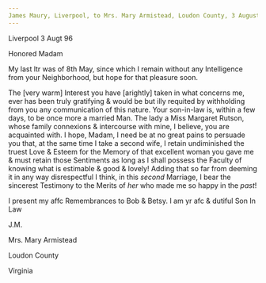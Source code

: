 ```yaml
---
James Maury, Liverpool, to Mrs. Mary Armistead, Loudon County, 3 August 1796. New York Public Library, MssCol1917.
---
```


Liverpool 3 Augt 96

Honored Madam

My last ltr was of 8th May, since which I remain without any Intelligence from your Neighborhood, but hope for that pleasure soon.

The [very warm] Interest you have [arightly] taken in what concerns me, ever has been truly gratifying & would be but illy requited by withholding from you any communication of this nature. Your son-in-law is, within a few days, to be once more a married Man. The lady a Miss Margaret Rutson, whose family connexions & intercourse with mine, I believe, you are acquainted with. I hope, Madam, I need be at no great pains to persuade you that, at the same time I take a second wife, I retain undiminished the truest Love & Esteem for the Memory of that excellent woman you gave me & must retain those Sentiments as long as I shall possess the Faculty of knowing what is estimable & good & lovely! Adding that so far from deeming it in any way disrespectful I think, in this *second* Marriage, I bear the sincerest Testimony to the Merits of *her* who made me so happy in the *past*!

I present my affc Remembrances to Bob & Betsy. I am yr afc & dutiful Son In Law

J.M.

Mrs. Mary Armistead

Loudon County

Virginia

